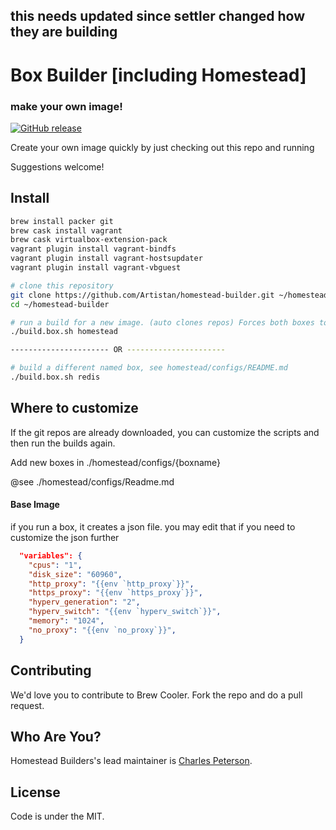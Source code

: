 ## this needs updated since settler changed how they are building

# Box Builder [including Homestead]
### make your own image!
[![GitHub release](https://img.shields.io/github/release/Artistan/homstead-builder.svg)](https://github.com/Artistan/homstead-builder/releases)

Create your own image quickly by just checking out this repo and running

Suggestions welcome!

## Install
```bash
brew install packer git
brew cask install vagrant
brew cask virtualbox-extension-pack
vagrant plugin install vagrant-bindfs
vagrant plugin install vagrant-hostsupdater
vagrant plugin install vagrant-vbguest

# clone this repository
git clone https://github.com/Artistan/homestead-builder.git ~/homestead-builder
cd ~/homestead-builder

# run a build for a new image. (auto clones repos) Forces both boxes to build
./build.box.sh homestead

---------------------- OR ----------------------

# build a different named box, see homestead/configs/README.md
./build.box.sh redis

```

## Where to customize

If the git repos are already downloaded, you can customize the scripts and then run the builds again.

Add new boxes in ./homestead/configs/{boxname}

@see ./homestead/configs/Readme.md

#### Base Image
if you run a box, it creates a json file. you may edit that if you need to customize the json further
```json
  "variables": {
    "cpus": "1",
    "disk_size": "60960",
    "http_proxy": "{{env `http_proxy`}}",
    "https_proxy": "{{env `https_proxy`}}",
    "hyperv_generation": "2",
    "hyperv_switch": "{{env `hyperv_switch`}}",
    "memory": "1024",
    "no_proxy": "{{env `no_proxy`}}",
  }
```

## Contributing
We'd love you to contribute to Brew Cooler. Fork the repo and do a pull request.

## Who Are You?
Homestead Builders's lead maintainer is [Charles Peterson](https://github.com/Artistan).

## License
Code is under the MIT.

